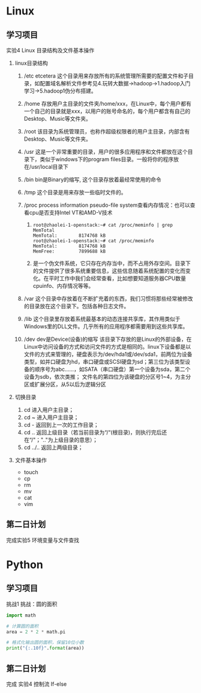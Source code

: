 # Linux 

## 学习项目

实验4 Linux 目录结构及文件基本操作

1. linux目录结构

   1. /etc  etcetera	这个目录用来存放所有的系统管理所需要的配置文件和子目录，如配置域名解析文件参考见4.玩转大数据→hadoop→1.hadoop入门学习→5.hadoop1伪分布搭建。

   2. /home	存放用户主目录的文件夹/home/xxx，在Linux中，每个用户都有一个自己的目录就是xxx，以用户的账号命名的，每个用户都含有自己的Desktop、Music等文件夹。

   3. /root	该目录为系统管理员，也称作超级权限者的用户主目录，内部含有Desktop、Music等文件夹。

   4. /usr	这是一个非常重要的目录，用户的很多应用程序和文件都放在这个目录下，类似于windows下的program files目录。一般将你的程序放在/usr/local目录下

   5. /bin	bin是Binary的缩写, 这个目录存放着最经常使用的命令

   6. /tmp	这个目录是用来存放一些临时文件的。

   7. /proc process information pseudo-file system查看内存情况：也可以查看cpu是否支持Intel VT和AMD-V技术 

      1. ```shell
         root@zhaolei-1-openstack:~# cat /proc/meminfo | grep MemTotal
         MemTotal:        8174768 kB
         root@zhaolei-1-openstack:~# cat /proc/meminfo                
         MemTotal:        8174768 kB
         MemFree:         7899688 kB
         ```

      2. 
         是一个伪文件系统，它只存在内存当中，而不占用外存空间。目录下的文件提供了很多系统重要信息，这些信息随着系统配置的变化而变化。在平时工作中我们会经常查看，比如想要知道服务器CPU数量cpuinfo、内存情况等等。

   8. /var	这个目录中存放着在不断扩充着的东西，我们习惯将那些经常被修改的目录放在这个目录下。包括各种日志文件。

   9. /lib	这个目录里存放着系统最基本的动态连接共享库，其作用类似于Windows里的DLL文件。几乎所有的应用程序都需要用到这些共享库。

   10. /dev dev是Device(设备)的缩写	该目录下存放的是Linux的外部设备，在Linux中访问设备的方式和访问文件的方式是相同的。linux下设备都是以文件的方式来管理的，硬盘表示为/dev/hda1或/dev/sda1，前两位为设备类型，如并口硬盘为hd，串口硬盘或SCSI硬盘为sd；第三位为该类型设备的顺序号为abc……，如SATA（串口硬盘）第一个设备为sda，第二个设备为sdb，依次类推；
         文件名的第四位为该硬盘的分区号1~4，为主分区或扩展分区，从5以后为逻辑分区

2. 切换目录

   1. cd    进入用户主目录；
   2. cd ~  进入用户主目录；
   3. cd -  返回到上一次的工作目录；
   4. cd ..  返回上级目录（若当前目录为“/“(根目录)，则执行完后还在“/"；".."为上级目录的意思）；
   5. cd ../..  返回上两级目录；

3. 文件基本操作

   + touch
   + cp
   + rm
   + mv
   + cat
   + vim

## 第二日计划

完成实验5 环境变量与文件查找

# Python

## 学习项目

挑战1  挑战：圆的面积

```python
import math

# 计算圆的面积
area = 2 * 2 * math.pi

# 格式化输出圆的面积，保留10位小数
print("{:.10f}".format(area))
```

## 第二日计划

完成 实验4  控制流 If-else